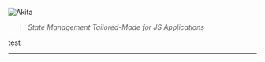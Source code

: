 ![Akita](https://s8.postimg.cc/d4m3fc9tx/image.png)
> *State Management Tailored-Made for JS Applications*

test
<hr />
